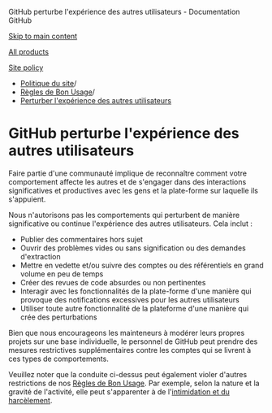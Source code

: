 GitHub perturbe l'expérience des autres utilisateurs - Documentation GitHub

[Skip to main content](#main-content)

[All products](/fr)

[Site policy](/site-policy)

* [Politique du site](/fr/site-policy)/
* [Règles de Bon Usage](/fr/site-policy/acceptable-use-policies)/
* [Perturber l'expérience des autres utilisateurs](/fr/site-policy/acceptable-use-policies/github-disrupting-the-experience-of-other-users)

GitHub perturbe l'expérience des autres utilisateurs
==========

Faire partie d'une communauté implique de reconnaître comment votre comportement affecte les autres et de s'engager dans des interactions significatives et productives avec les gens et la plate-forme sur laquelle ils s'appuient.

Nous n'autorisons pas les comportements qui perturbent de manière significative ou continue l'expérience des autres utilisateurs. Cela inclut :

* Publier des commentaires hors sujet
* Ouvrir des problèmes vides ou sans signification ou des demandes d'extraction
* Mettre en vedette et/ou suivre des comptes ou des référentiels en grand volume en peu de temps
* Créer des revues de code absurdes ou non pertinentes
* Interagir avec les fonctionnalités de la plate-forme d'une manière qui provoque des notifications excessives pour les autres utilisateurs
* Utiliser toute autre fonctionnalité de la plateforme d'une manière qui crée des perturbations

Bien que nous encourageons les mainteneurs à modérer leurs propres projets sur une base individuelle, le personnel de GitHub peut prendre des mesures restrictives supplémentaires contre les comptes qui se livrent à ces types de comportements.

Veuillez noter que la conduite ci-dessus peut également violer d'autres restrictions de nos [Règles de Bon Usage](/fr/site-policy/acceptable-use-policies/github-acceptable-use-policies). Par exemple, selon la nature et la gravité de l'activité, elle peut s'apparenter à de l'[intimidation et du harcèlement](/fr/site-policy/acceptable-use-policies/github-bullying-and-harassment).
